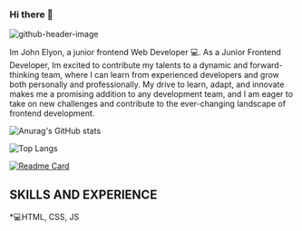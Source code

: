 ### Hi there 👋

![github-header-image](https://github.com/Lawani-EJ/Lawani-EJ/assets/104038966/48aca1e0-5d98-436f-b350-e6e97d23e099)

Im John Elyon, a junior frontend Web Developer 💻.
As a Junior Frontend Developer, Im excited to contribute my talents to a dynamic and forward-thinking team, where I can learn from experienced developers and grow both personally and professionally. My drive to learn, adapt, and innovate makes me a promising addition to any development team, and I am eager to take on new challenges and contribute to the ever-changing landscape of frontend development.

![Anurag's GitHub stats](https://github-readme-stats.vercel.app/api?username=Lawani-EJ&show_icons=true&theme=synthwave)

![Top Langs](https://github-readme-stats.vercel.app/api/top-langs/?username=Lawani-EJ&layout=compact)

[![Readme Card](https://github-readme-stats.vercel.app/api/pin/?username=Lawani-EJ&repo=github-readme-stats)](https://github.com/Lawani-EJ/github-readme-stats)

## SKILLS AND EXPERIENCE
*💻HTML, CSS, JS



